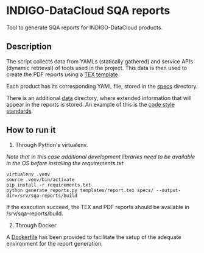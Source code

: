# INDIGO-DataCloud SQA reports

Tool to generate SQA reports for INDIGO-DataCloud products.

## Description

The script collects data from YAMLs (statically gathered) and service APIs (dynamic retrieval) of tools used in the project. This data is then used to create the PDF reports using a [TEX template](templates/report.tex).

Each product has its corresponding YAML file, stored in the [specs](specs) directory.

There is an additional [data](data) directory, where extended information that will appear in the reports is stored. An example of this is the [code style standards](data/code_style.yaml).

## How to run it

1. Through Python's virtualenv.

*Note that in this case additional development libraries need to be available in the OS before installing the requirements.txt*

```{r, engine='bash', count_lines}
virtualenv .venv
source .venv/bin/activate
pip install -r requirements.txt
python generate_reports.py templates/report.tex specs/ --output-dir=/srv/sqa-reports/build
```

If the execution succeed, the TEX and PDF reports should be available in /srv/sqa-reports/build.

2. Through Docker

A [Dockerfile](docker/Dockerfile) has been provided to facilitate the setup of the adequate environment for the report generation.

